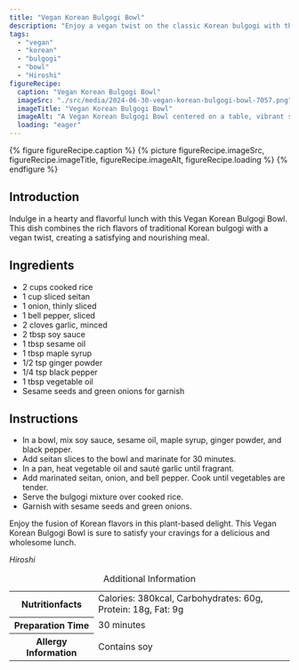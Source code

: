 ```yaml
---
title: "Vegan Korean Bulgogi Bowl"
description: "Enjoy a vegan twist on the classic Korean bulgogi with this flavorful and satisfying Vegan Korean Bulgogi Bowl. Perfect for a hearty lunch!"
tags:
  - "vegan"
  - "korean"
  - "bulgogi"
  - "bowl"
  - "Hiroshi"
figureRecipe: 
  caption: "Vegan Korean Bulgogi Bowl"
  imageSrc: "./src/media/2024-06-30-vegan-korean-bulgogi-bowl-7057.png"
  imageTitle: "Vegan Korean Bulgogi Bowl"
  imageAlt: "A Vegan Korean Bulgogi Bowl centered on a table, vibrant seitan, onions, and bell peppers over rice, garnished with sesame seeds and green onions."
  loading: "eager"
---
```


{% figure figureRecipe.caption %}
{% picture figureRecipe.imageSrc, figureRecipe.imageTitle, figureRecipe.imageAlt, figureRecipe.loading %}
{% endfigure %}

## Introduction

Indulge in a hearty and flavorful lunch with this Vegan Korean Bulgogi Bowl. This dish combines the rich flavors of traditional Korean bulgogi with a vegan twist, creating a satisfying and nourishing meal.

## Ingredients

- 2 cups cooked rice
- 1 cup sliced seitan
- 1 onion, thinly sliced
- 1 bell pepper, sliced
- 2 cloves garlic, minced
- 2 tbsp soy sauce
- 1 tbsp sesame oil
- 1 tbsp maple syrup
- 1/2 tsp ginger powder
- 1/4 tsp black pepper
- 1 tbsp vegetable oil
- Sesame seeds and green onions for garnish

## Instructions

- In a bowl, mix soy sauce, sesame oil, maple syrup, ginger powder, and black pepper.
- Add seitan slices to the bowl and marinate for 30 minutes.
- In a pan, heat vegetable oil and sauté garlic until fragrant.
- Add marinated seitan, onion, and bell pepper. Cook until vegetables are tender.
- Serve the bulgogi mixture over cooked rice.
- Garnish with sesame seeds and green onions.

Enjoy the fusion of Korean flavors in this plant-based delight. This Vegan Korean Bulgogi Bowl is sure to satisfy your cravings for a delicious and wholesome lunch.

*Hiroshi*

<table><caption class='sr-only'>Additional Information</caption><tr><th>Nutritionfacts</th><td>Calories: 380kcal, Carbohydrates: 60g, Protein: 18g, Fat: 9g&nbsp;</td></tr><tr><th>Preparation Time</th><td>30 minutes&nbsp;</td></tr><tr><th>Allergy Information</th><td>Contains soy&nbsp;</td></tr></table>

